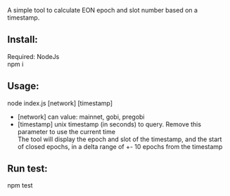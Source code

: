 A simple tool to calculate EON epoch and slot number based on a timestamp.

## Install:
Required: NodeJs <br/>
npm i <br/>

## Usage: 
node index.js [network] [timestamp] <br/>
- [network] can value: mainnet, gobi, pregobi <br/>
- [timestamp] unix timestamp (in seconds) to query. Remove this parameter to use the current time <br/>
The tool will display the  epoch and slot of the timestamp, and the start of closed epochs, in a delta range of +- 10 epochs from the timestamp

## Run test:
npm test

